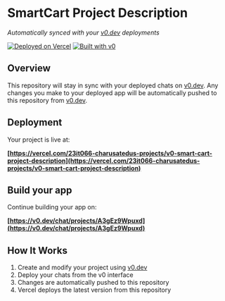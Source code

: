 # SmartCart Project Description

*Automatically synced with your [v0.dev](https://v0.dev) deployments*

[![Deployed on Vercel](https://img.shields.io/badge/Deployed%20on-Vercel-black?style=for-the-badge&logo=vercel)](https://vercel.com/23it066-charusatedus-projects/v0-smart-cart-project-description)
[![Built with v0](https://img.shields.io/badge/Built%20with-v0.dev-black?style=for-the-badge)](https://v0.dev/chat/projects/A3gEz9Wpuxd)

## Overview

This repository will stay in sync with your deployed chats on [v0.dev](https://v0.dev).
Any changes you make to your deployed app will be automatically pushed to this repository from [v0.dev](https://v0.dev).

## Deployment

Your project is live at:

**[https://vercel.com/23it066-charusatedus-projects/v0-smart-cart-project-description](https://vercel.com/23it066-charusatedus-projects/v0-smart-cart-project-description)**

## Build your app

Continue building your app on:

**[https://v0.dev/chat/projects/A3gEz9Wpuxd](https://v0.dev/chat/projects/A3gEz9Wpuxd)**

## How It Works

1. Create and modify your project using [v0.dev](https://v0.dev)
2. Deploy your chats from the v0 interface
3. Changes are automatically pushed to this repository
4. Vercel deploys the latest version from this repository
